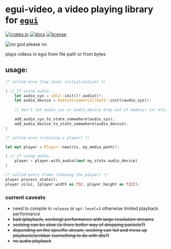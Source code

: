 # egui-video, a video playing library for [`egui`](https://github.com/emilk/egui)
[![crates.io](https://img.shields.io/crates/v/egui-video)](https://crates.io/crates/egui-video/0.1.0)
[![docs](https://docs.rs/egui-video/badge.svg)](https://docs.rs/egui-modal/0.1.0/egui_video/)
[![license](https://img.shields.io/badge/license-MIT-blue.svg)](https://github.com/n00kii/egui-video/blob/main/README.md)

![no god please no](media/no_god.gif)

plays videos in egui from file path or from bytes

## usage:
```rust
/* called once (top level initialization) */

{ // if using audio...
    let audio_sys = sdl2::init()?.audio()?;
    let audio_device = AudioStreamerCallback::init(&audio_sys)?;
    
    // don't let audio_sys or audio_device drop out of memory! (or else you lose audio)

    add_audio_sys_to_state_somewhere(audio_sys);
    add_audio_device_to_state_somewhere(audio_device);
}
```
```rust
/* called once (creating a player) */

let mut player = Player::new(ctx, my_media_path)?;

{ // if using audio...
    player = player.with_audio(&mut my_state.audio_device)
}
```
```rust
/* called every frame (showing the player) */
player.process_state();
player.ui(ui, [player.width as f32, player.height as f32]);
```
### current caveats
 - need to compile in `release` or `opt-level=3` otherwise limited playback performance
 - ~~bad (playback, seeking) performance with large resolution streams~~
 - ~~seeking can be slow (is there better way of dropping packets?)~~
 - ~~depending on the specific stream, seeking can fail and mess up playback/seekbar (something to do with dts?)~~
 - ~~no audio playback~~
